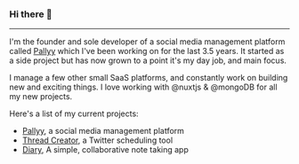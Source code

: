 ### Hi there 👋

---

I'm the founder and sole developer of a social media management platform called [Pallyy](https://pallyy.com) which I've been working on for the last 3.5 years. It started as a side project but has now grown to a point it's my day job, and main focus. 

I manage a few other small SaaS platforms, and constantly work on building new and exciting things. I love working with @nuxtjs & @mongoDB for all my new projects.

Here's a list of my current projects:

- [Pallyy](https://pallyy.com), a social media management platform
- [Thread Creator](https://threadcreator.com), a Twitter scheduling tool
- [Diary](https://diary.sh), A simple, collaborative note taking app

<!--
**timb-103/timb-103** is a ✨ _special_ ✨ repository because its `README.md` (this file) appears on your GitHub profile.

Here are some ideas to get you started:

- 🔭 I’m currently working on ...
- 🌱 I’m currently learning ...
- 👯 I’m looking to collaborate on ...
- 🤔 I’m looking for help with ...
- 💬 Ask me about ...
- 📫 How to reach me: ...
- 😄 Pronouns: ...
- ⚡ Fun fact: ...
-->
